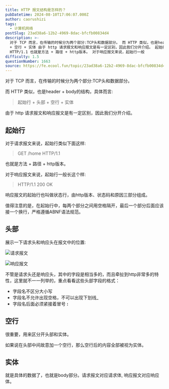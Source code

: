 ```yaml
---
title: HTTP 报文结构是怎样的？
pubDatetime: 2024-08-10T17:06:07.000Z
author: caorushizi
tags:
  - 计算机网络
postSlug: 23ad38a6-12b2-4969-8dac-bfcfb00834d4
description: >-
  对于 TCP 而言，在传输的时候分为两个部分:TCP头和数据部分。 而 HTTP 类似，也是header + body的结构，具体而言: 起始行 + 头部
  + 空行 + 实体 由于 http 请求报文和响应报文是有一定区别，因此我们分开介绍。 起始行 对于请求报文来说，起始行类似下面这样: GET /home
  HTTP/1.1 也就是方法 + 路径 + http版本。 对于响应报文来说，起始行一般
difficulty: 1.5
questionNumber: 1663
source: https://fe.ecool.fun/topic/23ad38a6-12b2-4969-8dac-bfcfb00834d4
---
```


对于 TCP 而言，在传输的时候分为两个部分:TCP头和数据部分。

而 HTTP 类似，也是header + body的结构，具体而言:

> 起始行 + 头部 + 空行 + 实体

由于 http 请求报文和响应报文是有一定区别，因此我们分开介绍。

## 起始行

对于请求报文来说，起始行类似下面这样:

> GET /home HTTP/1.1

也就是方法 + 路径 + http版本。

对于响应报文来说，起始行一般长这个样:

> HTTP/1.1 200 OK

响应报文的起始行也叫做状态行，由http版本、状态码和原因三部分组成。

值得注意的是，在起始行中，每两个部分之间用空格隔开，最后一个部分后面应该接一个换行，严格遵循ABNF语法规范。

## 头部

展示一下请求头和响应头在报文中的位置:

![请求报文](https://static.ecool.fun//article/3821b8ee-153c-401f-94fd-623db5b8294e.png)

![响应报文](https://static.ecool.fun//article/8ffdcd99-d3c3-4366-ab9f-080e690cf2fc.png)

不管是请求头还是响应头，其中的字段是相当多的，而且牵扯到http非常多的特性，这里就不一一列举的，重点看看这些头部字段的格式：

- 字段名不区分大小写
- 字段名不允许出现空格，不可以出现下划线\_
- 字段名后面必须紧接着冒号 **:**

## 空行

很重要，用来区分开头部和实体。

如果说在头部中间故意加一个空行，那么空行后的内容全部被视为实体。

## 实体

就是具体的数据了，也就是body部分。请求报文对应请求体, 响应报文对应响应体。
